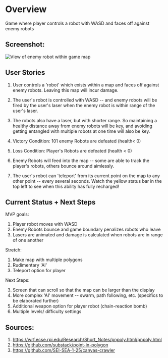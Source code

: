 # Overview

Game where player controls a robot with WASD and faces off against enemy robots

## Screenshot: 

![View of enemy robot within game map](https://i.imgur.com/xSX8XPX.png)


## User Stories

1. User controls a 'robot' which exists within a map and faces off against enemy robots. Leaving this map will incur damage. 


1. The user's robot is controlled with WASD -- and enemy robots will be fired by the user's laser when the enemy robot is within range of the user's laser. 

2. The robots also have a laser, but with shorter range. So maintaining a healthy distance away from enemy robots will be key, and avoiding getting entangled with multiple robots at one time will also be key.

3. Victory Condition: 101 enemy Robots are defeated (health< 0)

4. Loss Condition: Player's Robots are defeated (health < 0)

5. Enemy Robots will feed into the map -- some are able to track the player's robots, others bounce around aimlessly. 

6. The user's robot can 'teleport' from its current point on the map to any other point -- every several seconds. Watch the yellow status bar in the top left to see when this ability has fully recharged!


## Current Status + Next Steps

MVP goals:

1. Player robot moves with WASD
2. Enemy Robots bounce and game boundary penalizes robots who leave
3. Lasers are animated and damage is calculated when robots are in range of one another

Stretch:

1. Make map with multiple polygons
2. Rudimentary 'AI'
3. Teleport option for player

Next Steps:

3. Screen that can scroll so that the map can be larger than the display
1. More complex 'AI' movement -- swarm, path following, etc. (specifics to be elaborated further)
2. Additional weapon option for player robot (chain-reaction bomb)
4. Multiple levels/ difficulty settings

## Sources:

1. https://wrf.ecse.rpi.edu/Research/Short_Notes/pnpoly.html/pnpoly.html
2. https://github.com/substack/point-in-polygon
3. https://github.com/SEI-SEA-1-25/canvas-crawler
